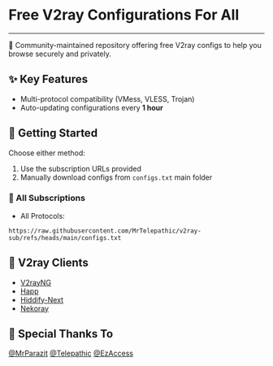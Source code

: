 #  Free V2ray Configurations For All

---------

🧩 Community-maintained repository offering free V2ray configs to help you browse securely and privately.

## ✨ Key Features
- Multi-protocol compatibility (VMess, VLESS, Trojan)
- Auto-updating configurations every **1 hour**

## 🚀 Getting Started
Choose either method:
1. Use the subscription URLs provided
2. Manually download configs from `configs.txt` main folder

### 🔗 All Subscriptions
- All Protocols:
```
https://raw.githubusercontent.com/MrTelepathic/v2ray-sub/refs/heads/main/configs.txt
```

## 📱 V2ray Clients
- [V2rayNG](https://github.com/2dust/v2rayNG)
- [Happ](https://github.com/Happ-proxy)
- [Hiddify-Next](https://github.com/hiddify/hiddify-next)
- [Nekoray](https://github.com/MatsuriDayo/nekoray)

## 🤍 Special Thanks To
[@MrParazit](https://github.com/MrParAziT)
[@Telepathic](https://t.me/Azolany)
[@EzAccess](https://t.me/EzAccess1)